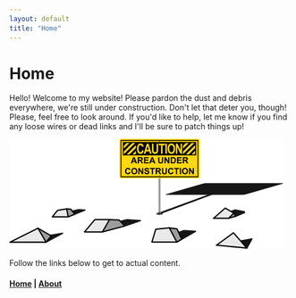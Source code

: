 ```yaml
---
layout: default
title: "Home"
---
```


# Home

Hello! Welcome to my website!
Please pardon the dust and debris everywhere, we're still under construction. Don't let that deter you, though! Please, feel free to look around. If you'd like to help, let me know if you find any loose wires or dead links and I'll be sure to patch things up!

![Under_Construction_image](images/construction_200dpi.png)

Follow the links below to get to actual content.

#### [Home](index.md) | [About](about.md)
